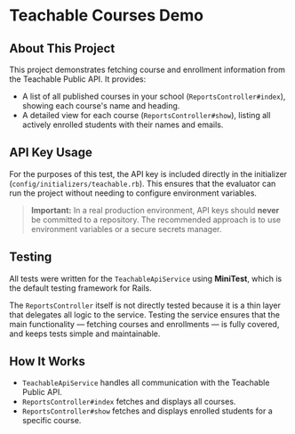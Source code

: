 # Teachable Courses Demo

## About This Project

This project demonstrates fetching course and enrollment information from the Teachable Public API. It provides:

- A list of all published courses in your school (`ReportsController#index`), showing each course's name and heading.
- A detailed view for each course (`ReportsController#show`), listing all actively enrolled students with their names and emails.

## API Key Usage

For the purposes of this test, the API key is included directly in the initializer (`config/initializers/teachable.rb`). This ensures that the evaluator can run the project without needing to configure environment variables.

> **Important:** In a real production environment, API keys should **never** be committed to a repository. The recommended approach is to use environment variables or a secure secrets manager.

## Testing

All tests were written for the `TeachableApiService` using **MiniTest**, which is the default testing framework for Rails.

The `ReportsController` itself is not directly tested because it is a thin layer that delegates all logic to the service. Testing the service ensures that the main functionality — fetching courses and enrollments — is fully covered, and keeps tests simple and maintainable.

## How It Works

- `TeachableApiService` handles all communication with the Teachable Public API.
- `ReportsController#index` fetches and displays all courses.
- `ReportsController#show` fetches and displays enrolled students for a specific course.
